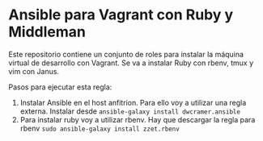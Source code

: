 # Ansible para Vagrant con Ruby y Middleman

Este repositorio contiene un conjunto de roles para instalar la máquina
virtual de desarrollo con Vagrant. Se va a instalar Ruby con rbenv,
tmux y vim con Janus.

Pasos para ejecutar esta regla:

1. Instalar Ansible en el host anfitrion. Para ello voy a utilizar una
   regla externa. Instalar desde ``ansible-galaxy install
dwcramer.ansible``
2. Para instalar ruby voy a utilizar rbenv. Hay que descargar la regla
   para rbenv ``sudo ansible-galaxy install zzet.rbenv``


